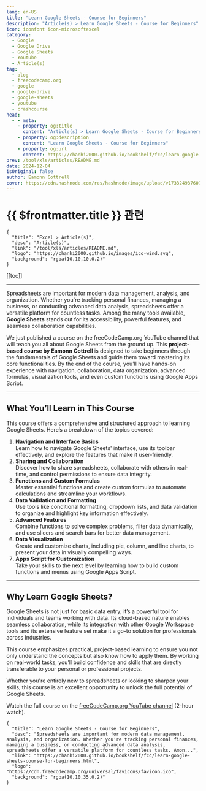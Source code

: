 ```yaml
---
lang: en-US
title: "Learn Google Sheets - Course for Beginners"
description: "Article(s) > Learn Google Sheets - Course for Beginners"
icon: iconfont icon-microsoftexcel
category:
  - Google
  - Google Drive
  - Google Sheets
  - Youtube
  - Article(s)
tag:
  - blog
  - freecodecamp.org
  - google
  - google-drive
  - google-sheets
  - youtube
  - crashcourse
head:
  - - meta:
    - property: og:title
      content: "Article(s) > Learn Google Sheets - Course for Beginners"
    - property: og:description
      content: "Learn Google Sheets - Course for Beginners"
    - property: og:url
      content: https://chanhi2000.github.io/bookshelf/fcc/learn-google-sheets-course-for-beginners.html
prev: /tool/xls/articles/README.md
date: 2024-12-04
isOriginal: false
author: Eamonn Cottrell
cover: https://cdn.hashnode.com/res/hashnode/image/upload/v1733249376070/af3b622d-ff58-446a-ae47-b4dcac71cffe.jpeg
---
```


# {{ $frontmatter.title }} 관련

```component VPCard
{
  "title": "Excel > Article(s)",
  "desc": "Article(s)",
  "link": "/tool/xls/articles/README.md",
  "logo": "https://chanhi2000.github.io/images/ico-wind.svg",
  "background": "rgba(10,10,10,0.2)"
}
```

[[toc]]

---

<SiteInfo
  name="Learn Google Sheets - Course for Beginners"
  desc="Spreadsheets are important for modern data management, analysis, and organization. Whether you're tracking personal finances, managing a business, or conducting advanced data analysis, spreadsheets offer a versatile platform for countless tasks. Amon..."
  url="https://freecodecamp.org/news/learn-google-sheets-course-for-beginners"
  logo="https://cdn.freecodecamp.org/universal/favicons/favicon.ico"
  preview="https://cdn.hashnode.com/res/hashnode/image/upload/v1733249376070/af3b622d-ff58-446a-ae47-b4dcac71cffe.jpeg"/>

Spreadsheets are important for modern data management, analysis, and organization. Whether you're tracking personal finances, managing a business, or conducting advanced data analysis, spreadsheets offer a versatile platform for countless tasks. Among the many tools available, **Google Sheets** stands out for its accessibility, powerful features, and seamless collaboration capabilities.

We just published a course on the freeCodeCamp.org YouTube channel that will teach you all about Google Sheets from the ground up. This **project-based course by Eamonn Cottrell** is designed to take beginners through the fundamentals of Google Sheets and guide them toward mastering its core functionalities. By the end of the course, you’ll have hands-on experience with navigation, collaboration, data organization, advanced formulas, visualization tools, and even custom functions using Google Apps Script.

---

## What You’ll Learn in This Course

This course offers a comprehensive and structured approach to learning Google Sheets. Here’s a breakdown of the topics covered:

1. **Navigation and Interface Basics**  
    Learn how to navigate Google Sheets' interface, use its toolbar effectively, and explore the features that make it user-friendly.
2. **Sharing and Collaboration**  
    Discover how to share spreadsheets, collaborate with others in real-time, and control permissions to ensure data integrity.
3. **Functions and Custom Formulas**  
    Master essential functions and create custom formulas to automate calculations and streamline your workflows.
4. **Data Validation and Formatting**  
    Use tools like conditional formatting, dropdown lists, and data validation to organize and highlight key information effectively.
5. **Advanced Features**  
    Combine functions to solve complex problems, filter data dynamically, and use slicers and search bars for better data management.
6. **Data Visualization**  
    Create and customize charts, including pie, column, and line charts, to present your data in visually compelling ways.
7. **Apps Script for Customization**  
    Take your skills to the next level by learning how to build custom functions and menus using Google Apps Script.

---

## Why Learn Google Sheets?

Google Sheets is not just for basic data entry; it’s a powerful tool for individuals and teams working with data. Its cloud-based nature enables seamless collaboration, while its integration with other Google Workspace tools and its extensive feature set make it a go-to solution for professionals across industries.

This course emphasizes practical, project-based learning to ensure you not only understand the concepts but also know how to apply them. By working on real-world tasks, you’ll build confidence and skills that are directly transferable to your personal or professional projects.

Whether you're entirely new to spreadsheets or looking to sharpen your skills, this course is an excellent opportunity to unlock the full potential of Google Sheets.

Watch the full course on the [<VPIcon icon="fa-brands fa-youtube"/>freeCodeCamp.org YouTube channel](https://youtu.be/cWGQncQxaHI) (2-hour watch).

<VidStack src="youtube/cWGQncQxaHI" />

<!-- TODO: add ARTICLE CARD -->
```component VPCard
{
  "title": "Learn Google Sheets - Course for Beginners",
  "desc": "Spreadsheets are important for modern data management, analysis, and organization. Whether you're tracking personal finances, managing a business, or conducting advanced data analysis, spreadsheets offer a versatile platform for countless tasks. Amon...",
  "link": "https://chanhi2000.github.io/bookshelf/fcc/learn-google-sheets-course-for-beginners.html",
  "logo": "https://cdn.freecodecamp.org/universal/favicons/favicon.ico",
  "background": "rgba(10,10,35,0.2)"
}
```
